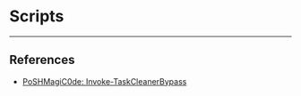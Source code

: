 # Scripts

---
## References

- [PoSHMagiC0de: Invoke-TaskCleanerBypass](https://github.com/PoSHMagiC0de/Invoke-TaskCleanerBypass)
